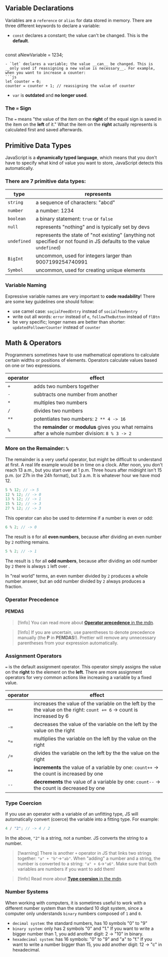 ## Variable Declarations

Variables are a `reference` or `alias` for data stored in memory.
There are three different keywords to declare a variable:
- `const` declares a constant; the value can't be changed. This is the __default__.
  ```js
const aNewVariable = 1234;
```
- `let` declares a variable; the value __can__ be changed. This is __only used if reassigning a new value is necessary__. For example, when you want to increase a counter:
```js
let counter = 0;
counter = counter + 1; // reassigning the value of counter
```  
- `var` is __outdated__ and __no longer used__.

### The `=` Sign
The `=` means "the value of the item on the __right__ of the equal sign is saved in the item on the __left__ of it." What the item on the __right__ actually represents is calculated first and saved afterwards.

## Primitive Data Types

JavaScript is a __dynamically typed language__, which means that you don't have to specify what kind of value you want to store, JavaScript detects this automatically.

### There are 7 primitive data types:

| type        | represents                                                                                                           |
| ----------- | -------------------------------------------------------------------------------------------------------------------- |
| `string`    | a sequence of characters: "abcd"                                                                                     |
| `number`    | a number: 1234                                                                                                       |
| `boolean`   | a binary statement: `true` or `false`                                                                                |
| `null`      | represents "nothing" and is typically set by devs                                                                    |
| `undefined` | represents the state of "not existing" (anything not specified or not found in JS defaults to the value `undefined`) |
| `BigInt`    | uncommon, used for integers larger than 9007199254740991                                                             |
| `Symbol`    | uncommon, used for creating unique elements                                                                          |

### Variable Naming

Expressive variable names are very important to __code readability__! There are some key guidelines one should follow:
- use camel case: `soçialFeedEntry` instead of `socialfeedentry`
- write out all words: `error` instead of `e`, `followTheButton` instead of `flBtn`
- be very specific; longer names are better than shorter: `updatedFollowerCounter` instead of `counter`

## Math & Operators

Programmers sometimes have to use mathematical operations to calculate certain widths or positions of elements. Operators calculate values based on one or two expressions.

| operator | effect                                                                                              |
| -------- | --------------------------------------------------------------------------------------------------- |
| `+`      | adds two numbers together                                                                           |
| `-`      | subtracts one number from another                                                                   |
| `*`      | multiples two numbers                                                                               |
| `/`      | divides two numbers                                                                                 |
| `**`     | potentiates two numbers: `2 ** 4 -> 16`                                                             |
| `%`      | the __remainder__ or __modulus__ gives you what remains after a whole number division: `8 % 3 -> 2` |

### More on the Remainder: `%`

The remainder is a very useful operator, but might be difficult to understand at first. A real life example would be in time on a clock. After noon, you don't reach 13 a.m., but you start over at 1 p.m. Three hours after midnight isn't 15 p.m. (or 27h in the 24h format), but 3 a.m. It is whatever hour we have mod 12.

```js
5 % 12; // -> 5
12 % 12; // -> 0
13 % 12; // -> 1
15 % 12; // -> 3
27 % 12; // -> 3
```

This operator can also be used to determine if a number is even or odd:

```js
6 % 2; // -> 0
```

The result is `0` for all __even numbers__, because after dividing an even number by `2` nothing remains.

```js
5 % 2; // -> 1
```

The result is `1` for all __odd numbers__, because after dividing an odd number by `2` there is always `1` left over .

In "real world" terms, an even number divided by `2` produces a whole number answer, but an odd number divided by `2` always produces a fraction.

### Operator Precedence

#### __PEMDAS__

> [!info] You can read more about [__Operator precedence__ in the mdn](https://developer.mozilla.org/en-US/docs/Web/JavaScript/Reference/Operators/Operator_Precedence).

> [!info] If you are uncertain, use parentheses to denote precedence manually (the __P__ in __PEMDAS__!). Prettier will remove any unnecessary parentheses from your expression automatically.

### Assignment Operators

`=` is the default assignment operator. This operator simply assigns the value on the __right__ to the element on the __left__. There are more assignment operators for very common actions like increasing a variable by a fixed value.

| operator | effect                                                                                                                 |
| -------- | ---------------------------------------------------------------------------------------------------------------------- |
| `+=`     | increases the value of the variable on the left by the the value on the right: `count += 6` -> count is increased by 6 |
| `-=`     | decreases the value of the variable on the left by the value on the right                                              |
| `*=`     | multiplies the variable on the left by the value on the right                                                          |
| `/=`     | divides the variable on the left by the the value on the right                                                         |
| `++`     | __increments__ the value of a variable by one: `count++` -> the count is increased by one                              |
| `--`     | __decrements__ the value of a variable by one: `count--` -> the count is decreased by one                              |

### Type Coercion

If you use an operator with a variable of an unfitting type, JS will automatically convert (coerce) the variable into a fitting type. For example:

```js
4 / "2"; // -> 4 / 2
```

In the above, `"2"` is a string, not a number. JS converts the string to a number.

> [!warning] There is another `+` operator in JS that links two strings together: `"a" + "b"`->`"ab"`. When "adding" a number and a string, the number is converted to a string: `"a" + 6`->`"a6"`. Make sure that both variables are numbers if you want to add them!

> [!info] Read more about [__Type coersion__ in the mdn](https://developer.mozilla.org/en-US/docs/Glossary/Type_coercion).

### Number Systems

When working with computers, it is sometimes useful to work with a different number system than the standard 10 digit system, since a computer only understands `binary` numbers composed of `1` and `0`. 
- `decimal system`: the standard numbers, has 10 symbols "0" to "9"
- `binary system`: only has 2 symbols "0" and "1." If you want to write a bigger number than 1, you add another digit: 2 -> "10" in binary.
- `hexadecimal system`: has 16 symbols: "0" to "9" and "a" to "f." If you want to write a number bigger than 15, you add another digit: 12 -> "c" in hexadecimal.